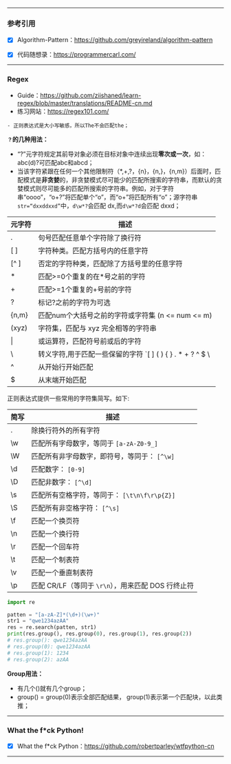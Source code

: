 ------



### 参考引用



- [x] Algorithm-Pattern：https://github.com/greyireland/algorithm-pattern
- [x] 代码随想录：https://programmercarl.com/



------



### Regex



- Guide：https://github.com/ziishaned/learn-regex/blob/master/translations/README-cn.md
- 练习网站：https://regex101.com/



```
- 正则表达式是大小写敏感，所以The不会匹配the；
```



**`？`的几种用法：**

- “?”元字符规定其前导对象必须在目标对象中连续出现**零次或一次**，如：abc(d)?可匹配abc和abcd；
- 当该字符紧跟在任何一个其他限制符（*,+,?，{n}，{n,}，{n,m}）后面时，匹配模式是**非贪婪**的，非贪婪模式尽可能少的匹配所搜索的字符串，而默认的贪婪模式则尽可能多的匹配所搜索的字符串。例如，对于字符串“oooo”，“o+?”将匹配单个“o”，而“o+”将匹配所有“o”；源字符串`str=“dxxddxxd”`中，`d\w*?`会匹配 dx,而`d\w*?d`会匹配 dxxd；



| 元字符 | 描述                                                         |
| ------ | ------------------------------------------------------------ |
| .      | 句号匹配任意单个字符除了换行符                               |
| [ ]    | 字符种类。匹配方括号内的任意字符                             |
| [^ ]   | 否定的字符种类，匹配除了方括号里的任意字符                   |
| *      | 匹配>=0个重复的在*号之前的字符                               |
| +      | 匹配>=1个重复的+号前的字符                                   |
| ?      | 标记?之前的字符为可选                                        |
| {n,m}  | 匹配num个大括号之前的字符或字符集 (n <= num <= m)            |
| (xyz)  | 字符集，匹配与 xyz 完全相等的字符串                          |
| \|     | 或运算符，匹配符号前或后的字符                               |
| \      | 转义字符,用于匹配一些保留的字符 `[ ] ( ) { } . * + ? ^ $ \ |` |
| ^      | 从开始行开始匹配                                             |
| $      | 从末端开始匹配                                               |



正则表达式提供一些常用的字符集简写。如下:

| 简写 | 描述                                               |
| ---- | -------------------------------------------------- |
| .    | 除换行符外的所有字符                               |
| \w   | 匹配所有字母数字，等同于 `[a-zA-Z0-9_]`            |
| \W   | 匹配所有非字母数字，即符号，等同于： `[^\w]`       |
| \d   | 匹配数字： `[0-9]`                                 |
| \D   | 匹配非数字： `[^\d]`                               |
| \s   | 匹配所有空格字符，等同于： `[\t\n\f\r\p{Z}]`       |
| \S   | 匹配所有非空格字符： `[^\s]`                       |
| \f   | 匹配一个换页符                                     |
| \n   | 匹配一个换行符                                     |
| \r   | 匹配一个回车符                                     |
| \t   | 匹配一个制表符                                     |
| \v   | 匹配一个垂直制表符                                 |
| \p   | 匹配 CR/LF（等同于 `\r\n`），用来匹配 DOS 行终止符 |



```python
import re

patten = "[a-zA-Z]*(\d+)(\w+)"
str1 = "qwe1234azAA"
res = re.search(patten, str1)
print(res.group(), res.group(0), res.group(1), res.group(2))
# res.group(): qwe1234azAA 
# res.group(0): qwe1234azAA 
# res.group(1): 1234 
# res.group(2): azAA
```



**Group用法：**

- 有几个()就有几个group；
- group() = group(0)表示全部匹配结果， group(1)表示第一个匹配块，以此类推；



------



### What the f*ck Python!



- [x] What the f*ck Python：https://github.com/robertparley/wtfpython-cn



------

